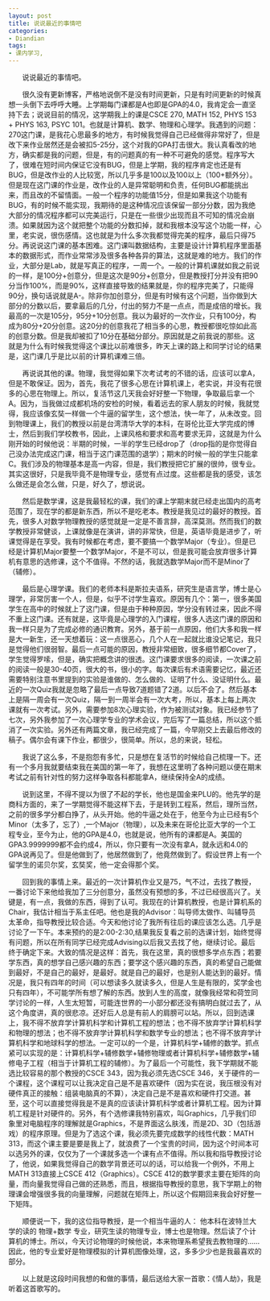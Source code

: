 ```yaml
---
layout: post
title: 说说最近的事情吧
categories:
- Diandian
tags:
- 课内学习, 
---
```

<p>&nbsp;&nbsp; &nbsp; &nbsp;&nbsp;说说最近的事情吧。</p>
<p>&nbsp;&nbsp; &nbsp; &nbsp;&nbsp;很久没有更新博客，严格地说倒不是没有时间更新，只是有时间更新的时候真想一头倒下去呼呼大睡。上学期每门课都是A也即是GPA的4.0，我肯定会一直坚持下去；说说目前的情况，这学期我上的课是CSCE 270, MATH 152, PHYS 153 + PHYS 163, PSYC 101。也就是计算机、数学、物理和心理学。我遇到的问题：270这门课，是我花心思最多的地方，有时候我觉得自己已经做得非常好了，但是改下来作业居然还是会被扣5-25分，这个对我的GPA打击很大。我认真看改的地方，确实都是我的问题，但是，有的问题真的有一种不可避免的感觉。程序写大了，很难在短时间内保证它没有BUG，但是上学期，我的程序肯定也还是有BUG，但是改作业的人比较宽，所以几乎多是100以及100以上（100+额外分）。但是现在这门课的作业是，改作业的人是异常聪明和负责，任何BUG都能挑出来，而且改的不留情面。一般一个程序的功能值15分，但是如果我这个功能有BUG，有的时候不能实现，我期待的是这种情况应该保留一部分分数，因为我绝大部分的情况程序都可以完美运行，只是在一些很少出现而且不可知的情况会崩溃。如果就因为这个就把整个功能的分数扣掉，就和我根本没写这个功能一样，心里，老实说，很伤感情。这也就是为什么多次我都觉得完美的程序，最后只得75分。再说说这门课的基本困难。这门课叫数据结构，主要是设计计算机程序里面基本的数据形式，而作业常常涉及很多各种各异的算法，这就是难的地方。我们的作业，大部分是Lab，就是写真正的程序，一周一个。一般的计算机课就如我之前说的一样，是100分+创意分，但是这次是90分+创意分，但是教授打分并没有把90分当作100%，而是90%，这样直接导致的结果就是，你的程序完美了，只能得90分，换句话说就是A-。除非你加创意分，但是有时候有这个问题，当你做到大部分的分数以后，要拿最后的几分，付出的努力不是一点点，而是成倍的增长。我最高的一次是105分，95分+10分创意。我以为最好的一次作业，只有100分，构成为80分+20分创意。这20分的创意我花了相当多的心思，教授都很吃惊如此高的创意分数。但是我却被扣了10分在基础分部分。原因就是之前我说的那些。这就是为什么有时候我觉得这个课比以前难很多，昨天上课的路上和同学讨论的结果是，这门课几乎是比以前的计算机课难三倍。</p>&nbsp;&nbsp; &nbsp; &nbsp;&nbsp;再说说其他的课。物理，我觉得如果下次考试考的不错的话，应该可以拿A，但是不敢保证。因为，首先，我花了很多心思在计算机课上，老实说，并没有花很多的心思在物理上。所以，复活节这几天我会好好整一下物理，争取最后拿一个A。因为，当我做过成都机场的安检的时候，看着远去的家人朋友的时候，我就觉得，我应该像玄奘一样做一个牛逼的留学生，这个想法，快一年了，从未改变。回到物理课上，我们的教授以前是台湾清华大学的本科，在哥伦比亚大学完成的博士，然后到我们学校教书，因此，上课风格和要求和高考要求无异，这就是为什么刚开始的时候他说：半期的时候，一半的学生已经drop了（drop指的是你觉得自己没办法完成这门课，相当于这门课范围的退学）；期末的时候一般的学生只能拿C。我们涉及的物理基本是高一内容，但是，我们教授把它扩展的很帅，很专业。其实这很好，只是我毕竟不是物理专业，感觉有点过度。这些都是我的感受，该怎么做还是会怎么做，只是，好久了，想说说。
<p>&nbsp;&nbsp; &nbsp; &nbsp;&nbsp;然后是数学课，这是我最轻松的课，我们的课上学期末就已经走出国内的高考范围了，现在学的都是新东西，所以不是吃老本。教授是我见过的最好的教授。首先，很多人对数学物理教授的感觉就是一定是不善言辞，高深莫测。然而我们的数学教授非常健谈，上课就像是在演讲，讲的非常快，但是，英语毕竟是进步了，听课觉得是在享受。我有时候都在考虑，要不要搞一个数学Major（专业）。但是已经是计算机Major要整一个数学Major，不是不可以，但是我可能会放弃很多计算机有意思的选修课，这个不值得。不然的话，我就选数学Major而不是Minor了（辅修）。</p>
<p>&nbsp;&nbsp; &nbsp; &nbsp;&nbsp;最后是心理学课。我们的老师本科是斯拉夫语系，研究生是语言学，博士是心理学，非常厉害一个人，但是，似乎不讨学生喜欢。原因有几个：第一，很多美国学生在高中的时候就上了这门课，但是由于种种原因，学分没有转过来，因此不得不重上这门课。还有就是，这毕竟是心理学的入门课程，很多人选这门课的原因和我一样只是为了完成必修的通识教育。另外，基于前一点原因，他们大多和我一样是大一新生，还一天想着玩：这一点很恶心，几个人在一起就比谁没记笔记，我只是觉得他们很弱智。最后一点可能的原因，教授非常细致，很多细节都Cover了，学生觉得罗嗦，但是，确实把概念讲的很透。这门课要求很多的阅读，一次课之前的阅读一般是30-40页，很大的书，很小的字。每次课后有术语需要记忆，最近还需要特别注意书里提到的实验是谁做的、怎么做的、证明了什么、没证明什么。最近的一次Quiz我就是忽略了最后一点导致7道题错了2道。以后不会了。然后基本上是隔一周会有一次Quiz，隔一到一周半会有一次大考，所以，基本上每上两次课就有一次考试。另外，需要参加8次心理实验，作为被测试对象。我已经参节了七次，另外我参加了一次心理学专业的学术会议，完后写了一篇总结，所以这个抵消了一次实验。另外还有两篇文章，我已经完成了一篇，今早刚交上去最后修改的稿子。偶尔会有课下作业，都很少，很简单。所以，总的来说，轻松。</p>
<p>&nbsp;&nbsp; &nbsp; &nbsp;&nbsp;我说了这么多，不是抱怨有多忙，只是想在复活节的时候给自己梳理一下。还有一个多月我就要结束我在美国的第一年了，我想在这里明了各种问题以便在期末考试之前有针对性的努力这样争取各科都能拿A，继续保持全A的成绩。</p>
<p>&nbsp;&nbsp; &nbsp; &nbsp;&nbsp;说到这里，不得不提以为很了不起的学长，他也是国金来PLU的。他先学的是商科方面的，来了一学期觉得不能这样下去，于是转到工程系，然后，理所当然，之前的很多学分都白挣了，从头开始。他的牛逼之处在于，他至今为止已经有5个Minor（太多了，忘了）,一个Major（物理），以及未来在哥伦比亚大学的一个工程专业，至今为止，他的GPA是4.0，也就是说，他所有的课都是A。美国的GPA3.9999999都不会约成4，所以，你只要有一次没有拿A，就永远和4.0的GPA说再见了。但是他做到了，他居然做到了，他竟然做到了。假设世界上有一个留学生的诺贝尔奖，玄奘奖，他一定会得那个奖。</p>
<p>&nbsp;&nbsp; &nbsp; &nbsp;&nbsp;回到我的事情上来。最近的一次计算机作业又是75，气不过，去找了教授，一番讨论下来他给我加了三分创意分，虽然没有预想的多，不过已经很高兴了。关键是，有一点，我做的东西，得到了认可。我现在的计算机教授，也是计算机系的Chair，我估计相当于系主任吧。他也是我的Advisor：叫导师太做作、叫辅导员太革命，指导教授比较合适。今天和他讨论了我所有往后的课应该怎么选。几乎是讨论了一下午。本来预约的是2:00-2:30,结果我反复看之前的选课计划，始终觉得有问题，所以在所有同学已经完成Advising以后我又去找了他，继续讨论。最后终于确定下来。大致的情况是这样：首先，我在这里，真的很想多学点东西；若要学东西，真的想学自己感兴趣的东西；要学这个感兴趣的东西，真的希望自己能做到最好，不是自己的最好，是最好。就是自己的最好，也是别人能达到的最好。情况是，我只有四年的时间（可以想读多久就读多久，但是人生是有限的，奖学金也只有四年），不可能学所有想了解的东西。放到人生的高度，就像我经常和荷笠同学讨论的一样，人生太短暂，可能连世界的一小部分都还没有搞明白就过去了，从这个角度讲，真的很悲凉。还好后人总是有前人的肩膀可以站。所以，回到选课上，我不得不放弃学计算机科学和计算机工程的想法；也不得不放弃学计算机科学和物理的想法；也不得不放弃学计算机科学和数学专业的想法；也不得不放弃学计算机科学和地球科学的想法。一定可以的一个是，计算机科学+辅修的数学。抓点紧可以实现的是：计算机科学+辅修数学+辅修物理或者计算机科学+辅修数学+辅修电子工程（相当于计算机工程的辅修）。为了最后一个可能性，我下学期就不能选比较容易的那个教授的CSCE 343，因为我必须先选CSCE 346，关于硬件的一个课程，这个课程可以让我决定自己是不是喜欢硬件（因为实在说，我压根没有对硬件真正的接触：组装电脑真的不算），决定自己是不是喜欢和硬件打交道。甚至，这个可以直接觉得我是不是真的应该读计算机科学或者计算机工程。因为计算机工程是针对硬件的。另外，有个选修课我特别喜欢，叫Graphics，几乎我们印象里对电脑程序的理解就是Graphics，不是界面这么肤浅，而是2D、3D（包括游戏）的程序原理。但是为了选这个课，我必须先要完成数学的线性代数：MATH 313，而这个课主要是要是我上了，就浪费了一个宝贵的时间，因为这个时间本可以选另外的课，仅仅为了一个课就多选一个课有点不值得。所以我和指导教授讨论了，他说，如果我觉得自己的数学背景还可以的话，可以给我一个例外，不用上MATH 313直接上CSCE 412（Graphics）。CSCE 412的数学要求主要在矩阵的向量，而向量我觉得自己做的还熟悉，而且，根据指导教授的意思，我下学期上的物理课会增强很多我的向量理解，问题就在矩阵上，所以这个假期回来我会好好整一下矩阵。</p>
<p>&nbsp;&nbsp; &nbsp; &nbsp;&nbsp;顺便说一下，我的这位指导教授，是一个相当牛逼的人： 他本科在波特兰大学的读的 物理+数学 专业，研究生读的物理专业，博士也是物理。然后读了个计算机的博士。所以，今天讨论物理的时候他说，本来物理系希望我去教物理的…… 因此，他的专业爱好是物理模拟的计算机图像处理，这，多多少少也是我最喜欢的部分。</p>
<p></p>
<p>&nbsp;&nbsp; &nbsp; &nbsp; 以上就是这段时间我想的和做的事情，最后送给大家一首歌：《情人劫》，我是听着这首歌写的。</p>
<p>&nbsp;</p>
<p></p>